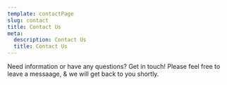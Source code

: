 ```yaml
---
template: contactPage
slug: contact
title: Contact Us
meta:
  description: Contact Us
  title: Contact Us
---
```

Need information or have any questions?
Get in touch!
Please feel free to leave a messaage, & we will get back to you shortly.
